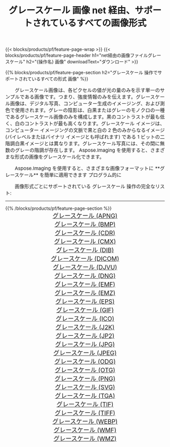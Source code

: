 ﻿---
title: グレースケール 画像 net 経由、サポートされているすべての画像形式 
weight: 3920
url: /ja/net/grayscale 
lang: ja
langdirlevel: 2
locales: zh-hans,ja,it,ru,de,es,fr,nl,id,lt,pl,pt,vi,tr,ko,zh-hant,ar,hi,th,sv,cs,uk,he
description: Aspose.Imaging を使用すると、net 経由で簡単に グレースケール イメージを作成できます
---

{{< blocks/products/pf/feature-page-wrap >}}
{{< blocks/products/pf/feature-page-header h1="net経由の画像ファイルグレースケール" h2="{操作名} 画像" downloadText="ダウンロード" >}}


{{% blocks/products/pf/feature-page-section  h2="グレースケール 操作でサポートされているすべての形式 画像" %}}
<p align="justify" style="text-indent:2em;font-size:15px;">
グレースケール画像は、各ピクセルの値が光の量のみを示す単一のサンプルである画像です。つまり、強度情報のみを伝えます。グレースケール画像は、デジタル写真、コンピューター生成のイメージング、および測色で使用されます。グレーの陰影は、白黒またはグレーのモノクロの一種であるグレースケール画像のみを構成します。黒のコントラストが最も低く、白のコントラストが最も高くなります。グレースケール イメージは、コンピューター イメージングの文脈で黒と白の 2 色のみからなるイメージ (バイレベルまたはバイナリ イメージとも呼ばれます) である 1 ビットの二階調白黒イメージとは異なります。グレースケール写真には、その間に無数のグレーの階調が存在します。 Aspose.Imaging を使用すると、さまざまな形式の画像をグレースケール化できます。
</p>
<p align="justify" style="text-indent:2em;font-size:15px;">
Aspose.Imaging を使用すると、さまざまな画像フォーマットに **グレースケール** を簡単に適用できます プログラム的に
</p>
<p align="justify" style="text-indent:2em;font-size:15px;">
画像形式ごとにサポートされている グレースケール 操作の完全なリスト:
</p>
<hr/>
{{% /blocks/products/pf/feature-page-section %}}
<div class="container-fluid productfamilypage bg-gray">
    <div class="convertypes bg-gray agp-content section">
        <div class="container">
		<div class="row other-converters" style="gap: 10px;font-size: 19px;text-align:center;">
		    <div class='col-md-2 other-converter remove-lp remove-rp'><a href="/imaging/ja/net/grayscale/apng" style="padding:15px;">グレースケール (APNG)</a></div><div class='col-md-2 other-converter remove-lp remove-rp'><a href="/imaging/ja/net/grayscale/bmp" style="padding:15px;">グレースケール (BMP)</a></div><div class='col-md-2 other-converter remove-lp remove-rp'><a href="/imaging/ja/net/grayscale/cdr" style="padding:15px;">グレースケール (CDR)</a></div><div class='col-md-2 other-converter remove-lp remove-rp'><a href="/imaging/ja/net/grayscale/cmx" style="padding:15px;">グレースケール (CMX)</a></div><div class='col-md-2 other-converter remove-lp remove-rp'><a href="/imaging/ja/net/grayscale/dib" style="padding:15px;">グレースケール (DIB)</a></div><div class='col-md-2 other-converter remove-lp remove-rp'><a href="/imaging/ja/net/grayscale/dicom" style="padding:15px;">グレースケール (DICOM)</a></div><div class='col-md-2 other-converter remove-lp remove-rp'><a href="/imaging/ja/net/grayscale/djvu" style="padding:15px;">グレースケール (DJVU)</a></div><div class='col-md-2 other-converter remove-lp remove-rp'><a href="/imaging/ja/net/grayscale/dng" style="padding:15px;">グレースケール (DNG)</a></div><div class='col-md-2 other-converter remove-lp remove-rp'><a href="/imaging/ja/net/grayscale/emf" style="padding:15px;">グレースケール (EMF)</a></div><div class='col-md-2 other-converter remove-lp remove-rp'><a href="/imaging/ja/net/grayscale/emz" style="padding:15px;">グレースケール (EMZ)</a></div><div class='col-md-2 other-converter remove-lp remove-rp'><a href="/imaging/ja/net/grayscale/eps" style="padding:15px;">グレースケール (EPS)</a></div><div class='col-md-2 other-converter remove-lp remove-rp'><a href="/imaging/ja/net/grayscale/gif" style="padding:15px;">グレースケール (GIF)</a></div><div class='col-md-2 other-converter remove-lp remove-rp'><a href="/imaging/ja/net/grayscale/ico" style="padding:15px;">グレースケール (ICO)</a></div><div class='col-md-2 other-converter remove-lp remove-rp'><a href="/imaging/ja/net/grayscale/j2k" style="padding:15px;">グレースケール (J2K)</a></div><div class='col-md-2 other-converter remove-lp remove-rp'><a href="/imaging/ja/net/grayscale/jp2" style="padding:15px;">グレースケール (JP2)</a></div><div class='col-md-2 other-converter remove-lp remove-rp'><a href="/imaging/ja/net/grayscale/jpg" style="padding:15px;">グレースケール (JPG)</a></div><div class='col-md-2 other-converter remove-lp remove-rp'><a href="/imaging/ja/net/grayscale/jpeg" style="padding:15px;">グレースケール (JPEG)</a></div><div class='col-md-2 other-converter remove-lp remove-rp'><a href="/imaging/ja/net/grayscale/odg" style="padding:15px;">グレースケール (ODG)</a></div><div class='col-md-2 other-converter remove-lp remove-rp'><a href="/imaging/ja/net/grayscale/otg" style="padding:15px;">グレースケール (OTG)</a></div><div class='col-md-2 other-converter remove-lp remove-rp'><a href="/imaging/ja/net/grayscale/png" style="padding:15px;">グレースケール (PNG)</a></div><div class='col-md-2 other-converter remove-lp remove-rp'><a href="/imaging/ja/net/grayscale/svg" style="padding:15px;">グレースケール (SVG)</a></div><div class='col-md-2 other-converter remove-lp remove-rp'><a href="/imaging/ja/net/grayscale/tga" style="padding:15px;">グレースケール (TGA)</a></div><div class='col-md-2 other-converter remove-lp remove-rp'><a href="/imaging/ja/net/grayscale/tif" style="padding:15px;">グレースケール (TIF)</a></div><div class='col-md-2 other-converter remove-lp remove-rp'><a href="/imaging/ja/net/grayscale/tiff" style="padding:15px;">グレースケール (TIFF)</a></div><div class='col-md-2 other-converter remove-lp remove-rp'><a href="/imaging/ja/net/grayscale/webp" style="padding:15px;">グレースケール (WEBP)</a></div><div class='col-md-2 other-converter remove-lp remove-rp'><a href="/imaging/ja/net/grayscale/wmf" style="padding:15px;">グレースケール (WMF)</a></div><div class='col-md-2 other-converter remove-lp remove-rp'><a href="/imaging/ja/net/grayscale/wmz" style="padding:15px;">グレースケール (WMZ)</a></div>
                </div>
        </div>
    </div>
</div>
<br/>
